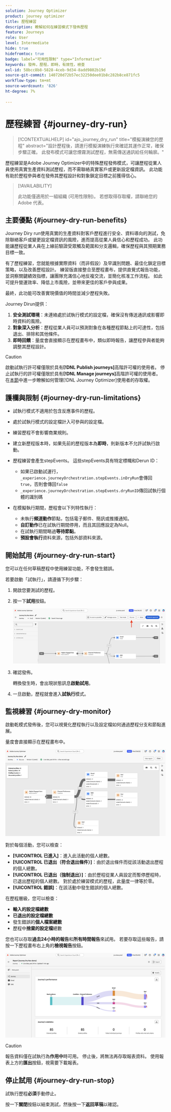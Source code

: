 ```yaml
---
solution: Journey Optimizer
product: journey optimizer
title: 歷程練習
description: 瞭解如何在練習模式下發佈歷程
feature: Journeys
role: User
level: Intermediate
hide: true
hidefromtoc: true
badge: label="可用性限制" type="Informative"
keywords: 發佈，歷程，即時，有效性，檢查
exl-id: 58bcc8b8-5828-4ceb-9d34-8add9802b19d
source-git-commit: 140720d72b57ec32250dee01b8c282b8ce871fc5
workflow-type: tm+mt
source-wordcount: '826'
ht-degree: 7%

---
```


# 歷程練習 {#journey-dry-run}

>[!CONTEXTUALHELP]
>id="ajo_journey_dry_run"
>title="模擬演練您的歷程"
>abstract="設計歷程後，請進行模擬演練執行來確認其運作正常，確保步驟正確。 此發布模式可讓您煙霧測試歷程，無需傳送通訊給任何輪廓。"

歷程練習是Adobe Journey Optimizer中的特殊歷程發佈模式，可讓歷程從業人員使用真實生產資料測試歷程，而不需聯絡真實客戶或更新設定檔資訊。  此功能有助於歷程參與者在發佈其歷程設計和對象鎖定目標之前獲得信心。


>[!AVAILABILITY]
>
>此功能僅適用於一組組織 (可用性限制)。 若想取得存取權，請聯絡您的 Adobe 代表。


## 主要優點 {#journey-dry-run-benefits}

Journey Diry run使用真實的生產資料對客戶歷程進行安全、資料導向的測試，免除聯絡客戶或變更設定檔資訊的風險，進而提高從業人員信心和歷程成功。 此功能讓歷程從業人員在上線前驗證受眾觸及範圍和分支邏輯，確保歷程與其預期業務目標一致。

有了歷程練習，您就能根據實際資料（而非假設）及早識別問題、最佳化鎖定目標策略，以及改善歷程設計。 練習版直接整合至歷程畫布，提供直覺式報告功能，並洞察關鍵績效指標，讓團隊充滿信心地反複交流，並簡化核准工作流程。 如此可提升營運效率、降低上市風險，並帶來更佳的客戶參與成果。

最終，此功能可改善實現價值的時間並減少歷程失敗。

Journey Dirun提供：

1. **安全測試環境**：未連絡處於試執行模式的設定檔，確保沒有傳送通訊或影響即時資料的風險。
1. **對象深入分析**：歷程從業人員可以預測對象在各種歷程節點上的可達性，包括退出、排除和其他條件。
1. **即時回饋**：量度會直接顯示在歷程畫布中，類似即時報告，讓歷程參與者能夠調整其歷程設計。


>[!CAUTION]
>
>啟動試執行許可權僅限於具有&#x200B;**[!DNL Publish journeys]**&#x200B;高階許可權的使用者。 停止試執行的許可權僅限於具有&#x200B;**[!DNL Manage journeys]**&#x200B;高階許可權的使用者。 在[本節](../administration/permissions-overview.md)中進一步瞭解如何管理[!DNL Journey Optimizer]使用者的存取權。


## 護欄與限制 {#journey-dry-run-limitations}

* 試執行模式不適用於包含反應事件的歷程。
* 處於試執行模式的設定檔計入可參與的設定檔。
* 練習歷程不會影響商業規則。
* 建立新歷程版本時，如果先前的歷程版本為&#x200B;**即時**，則新版本不允許試執行啟動。
* 歷程練習會產生stepEvents。 這些stepEvents具有特定標幟和Derun ID：
   * 如果已啟動試運行，`_experience.journeyOrchestration.stepEvents.inDryRun`會傳回`true`，否則會傳回`false`
   * `_experience.journeyOrchestration.stepEvents.dryRunID`傳回試執行個體的識別碼
* 在模擬執行期間，歷程會以下列特性執行：

   * 未執行&#x200B;**頻道動作**&#x200B;節點，包括電子郵件、簡訊或推播通知。
   * **自訂動作**&#x200B;已在試執行期間停用，而且其回應設定為Null。
   * 在試執行期間略過&#x200B;**等待節點**。
     <!--You can override the wait block timeouts, then if you have wait blocks duration longer than allowed dry run journey duration, then that branch will not execute completely.-->
   * **預設會執行**&#x200B;資料來源，包括外部資料來源。

## 開始試用 {#journey-dry-run-start}

您可以在任何草稿歷程中使用練習功能，不會發生錯誤。

若要啟動「試執行」，請遵循下列步驟：

1. 開啟您要測試的歷程。
1. 按一下&#x200B;**試用**&#x200B;按鈕。

   ![開始歷程試運行](assets/dry-run-button.png)

1. 確認發佈。

   轉換發生時，會出現狀態訊息&#x200B;**啟動試用**。

1. 一旦啟動，歷程就會進入&#x200B;**試執行**&#x200B;模式。

## 監視練習 {#journey-dry-monitor}

啟動乾模式發佈後，您可以視覺化歷程執行以及設定檔如何通過歷程分支和節點進展。

量度會直接顯示在歷程畫布中。

![監視歷程練習執行](assets/dry-run-metrics.png)

對於每個活動，您可以檢查：

* **[!UICONTROL 已進入]**：進入此活動的個人總數。
* **[!UICONTROL 已退出（符合退出條件）]**：由於退出條件而從該活動退出歷程的個人總數。
* **[!UICONTROL 已退出（強制退出）]**：由於歷程從業人員設定而暫停歷程時，已退出歷程的個人總數。 對於處於練習模式的歷程，此量度一律等於零。
* **[!UICONTROL 錯誤]**：在該活動中發生錯誤的個人總數。


在歷程層級，您可以檢查：

* **輸入的設定檔總數**
* **已退出的設定檔總數**
* 發生錯誤的&#x200B;**個人檔案總數**
* 歷程中&#x200B;**捨棄的設定檔**&#x200B;總數

您也可以存取&#x200B;**過去24小時的報告**&#x200B;和&#x200B;**所有時間報告**&#x200B;來試用。 若要存取這些報告，請按一下歷程畫布右上角的&#x200B;**檢視報告**&#x200B;按鈕。

![存取歷程試執行的報告](assets/dry-run-report.png)

>[!CAUTION]
>
> 報告資料僅在試執行為&#x200B;**作用中**&#x200B;時可用。  停止後，將無法再存取報表資料。 使用報表上方的&#x200B;**匯出**&#x200B;按鈕，視需要下載報表。


## 停止試用 {#journey-dry-run-stop}

試執行歷程&#x200B;**必須**&#x200B;手動停止。

按一下&#x200B;**關閉**&#x200B;按鈕以結束測試，然後按一下&#x200B;**返回草稿**&#x200B;以確認。

<!-- After 14 days, Dry run journeys automatically transition to the **Draft** status.-->
